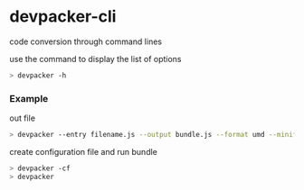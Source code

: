 # devpacker-cli

code conversion through command lines

use the command to display the list of options

```bash
> devpacker -h
```
### Example

out file

```bash
> devpacker --entry filename.js --output bundle.js --format umd --minified true
```

create configuration file and run bundle

```bash
> devpacker -cf
> devpacker
```